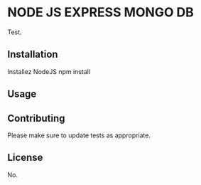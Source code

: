 # NODE JS EXPRESS MONGO DB

Test.

## Installation
Installez NodeJS
npm install

## Usage

## Contributing

Please make sure to update tests as appropriate.

## License

No.
